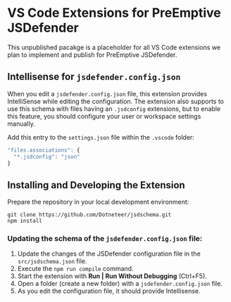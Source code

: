 # VS Code Extensions for PreEmptive JSDefender

This unpublished pacakge is a placeholder for all VS Code extensions we plan to implement and publish for PreEmptive JSDefender.

## Intellisense for `jsdefender.config.json`

When you edit a `jsdefender.config.json` file, this extension provides IntelliSense while editing the configuration. The extension also supports to use this schema with files having an `.jsdconfig` extensions, but to enable this feature, you should configure your user or workspace settings manually.

Add this entry to the `settings.json` file within the `.vscode` folder:

```javascript
"files.associations": {
  "*.jsdconfig": "json"
}
```

## Installing and Developing the Extension

Prepare the repository in your local development environment:

```
git clone https://github.com/Dotneteer/jsdschema.git
npm install
```

### Updating the schema of the `jsdefender.config.json` file:

1. Update the changes of the JSDefender configuration file in the `src/jsdschema.json` file.
2. Execute the `npm run compile` command.
3. Start the extension with **Run | Run Without Debugging** (Ctrl+F5).
4. Open a folder (create a new folder) with a `jsdefender.config.json` file.
5. As you edit the configuration file, it should provide Intellisense.
